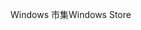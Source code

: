 <span data-ttu-id="ad814-101">Windows 市集</span><span class="sxs-lookup"><span data-stu-id="ad814-101">Windows Store</span></span>